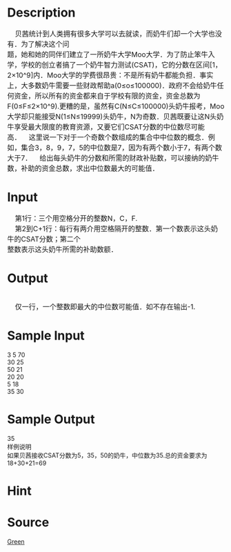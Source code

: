 
# Description

<div class="content"><div><span style="font-size: medium">    贝茜统计到人类拥有很多大学可以去就读，而奶牛们却一个大学也没有．为了解决这个问</span></div>
<div><span style="font-size: medium">题，她和她的同伴们建立了一所奶牛大学Moo大学．为了防止笨牛入学，学校的创立者搞了一个奶牛智力测试(CSAT)，它的分数在区间[1，2×10^9]内．Moo大学的学费很昂贵：不是所有奶牛都能负担．事实上，大多数奶牛需要一些财政帮助a(0≤o≤100000)．政府不会给奶牛任何资金，所以所有的资金都来自于学校有限的资金，资金总数为F(0≤F≤2×10^9).更糟的是，虽然有C(N≤C≤100000)头奶牛报考，Moo大学却只能接受N(1≤N≤19999)头奶牛，N为奇数．贝茜既要让这N头奶牛享受最大限度的教育资源，又要它们CSAT分数的中位数尽可能高．    这里说一下对于一个奇数个数组成的集合中中位数的概念．例如，集合3，8，9，7，5的中位数是7，因为有两个数小于7，有两个数大于7．    给出每头奶牛的分数和所需的财政补贴数，可以接纳的奶牛数，补助的资金总数，求出中位数最大的可能值．</span></div>
<div></div></div>

# Input

<div class="content"><div><span style="font-size: medium">    第1行：三个用空格分开的整数N，C，F.</span></div>
<div><span style="font-size: medium">    第2到C+1行：每行有两介用空格隔开的整数．第一个数表示这头奶牛的CSAT分数；第二个</span></div>
<div><span style="font-size: medium">整数表示这头奶牛所需的补助数额．</span></div>
<div></div></div>

# Output

<div class="content"><div> </div>
<div><span style="font-size: medium">    仅一行，一个整数即最大的中位数可能值．如不存在输出-1.</span></div>
<div></div></div>

# Sample Input

<div class="content"><span class="sampledata">    3  5  70<br/>
    30  25<br/>
    50  21<br/>
    20  20<br/>
    5  18<br/>
    35  30<br/>
</span></div>

# Sample Output

<div class="content"><span class="sampledata">    35<br/>
样例说明<br/>
    如果贝茜接收CSAT分数为5，35，50的奶牛，中位数为35.总的资金要求为18+30+21=69<br/>
</span></div>

# Hint

<div class="content"><p></p></div>

# Source

<div class="content"><p><a href="problemset.php?search=Green">Green</a></p></div>

